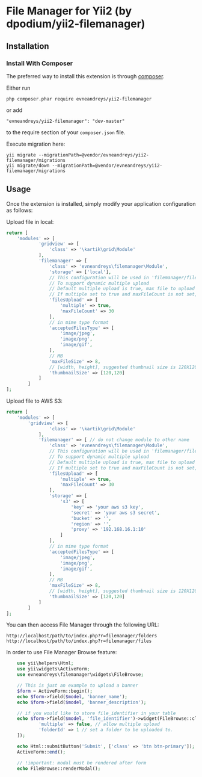 File Manager for Yii2 (by dpodium/yii2-filemanager)
=====================

Installation
------------

### Install With Composer

The preferred way to install this extension is through [composer](http://getcomposer.org/download/).

Either run

```
php composer.phar require evneandreys/yii2-filemanager
```

or add

```
"evneandreys/yii2-filemanager": "dev-master"
```

to the require section of your `composer.json` file.

Execute migration here:
```
yii migrate --migrationPath=@vendor/evneandreys/yii2-filemanager/migrations
yii migrate/down --migrationPath=@vendor/evneandreys/yii2-filemanager/migrations
```

Usage
-----

Once the extension is installed, simply modify your application configuration as follows:

Upload file in local:

```php
return [
	'modules' => [
            'gridview' => [
                'class' => '\kartik\grid\Module'
            ],
            'filemanager' => [
                'class' => 'evneandreys\filemanager\Module',
                'storage' => ['local'],
                // This configuration will be used in 'filemanager/files/upload'
                // To support dynamic multiple upload
                // Default multiple upload is true, max file to upload is 10
                // If multiple set to true and maxFileCount is not set, unlimited multiple upload
                'filesUpload' => [
                    'multiple' => true,
                    'maxFileCount' => 30
                ],
                // in mime type format
                'acceptedFilesType' => [
                    'image/jpeg',
                    'image/png',
                    'image/gif',
                ],
                // MB
                'maxFileSize' => 8,
                // [width, height], suggested thumbnail size is 120X120
                'thumbnailSize' => [120,120] 
            ]
        ]
];
```

Upload file to AWS S3:

```php
return [
	'modules' => [
	    'gridview' => [
                'class' => '\kartik\grid\Module'
            ],
            'filemanager' => [ // do not change module to other name
                'class' => 'evneandreys\filemanager\Module',
                // This configuration will be used in 'filemanager/files/upload'
                // To support dynamic multiple upload
                // Default multiple upload is true, max file to upload is 10
                // If multiple set to true and maxFileCount is not set, unlimited multiple upload
                'filesUpload' => [
                    'multiple' => true,
                    'maxFileCount' => 30
                ],
                'storage' => [
                    's3' => [
                        'key' => 'your aws s3 key',
                        'secret' => 'your aws s3 secret',
                        'bucket' => '',
                        'region' => '',
                        'proxy' => '192.168.16.1:10'
                    ]
                ],
                // in mime type format
                'acceptedFilesType' => [
                    'image/jpeg',
                    'image/png',
                    'image/gif',
                ],
                // MB
                'maxFileSize' => 8,
                // [width, height], suggested thumbnail size is 120X120
                'thumbnailSize' => [120,120] 
            ]
        ]
];
```

You can then access File Manager through the following URL:

```
http://localhost/path/to/index.php?r=filemanager/folders
http://localhost/path/to/index.php?r=filemanager/files
```

In order to use File Manager Browse feature:

```php
    use yii\helpers\Html;
    use yii\widgets\ActiveForm;
    use evneandreys\filemanager\widgets\FileBrowse;

    // This is just an example to upload a banner
    $form = ActiveForm::begin();
    echo $form->field($model, 'banner_name');
    echo $form->field($model, 'banner_description');

    // if you would like to store file_identifier in your table
    echo $form->field($model, 'file_identifier')->widget(FileBrowse::className(), [
            'multiple' => false, // allow multiple upload
            'folderId' => 1 // set a folder to be uploaded to.
    ]);

    echo Html::submitButton('Submit', ['class' => 'btn btn-primary']);
    ActiveForm::end();

    // !important: modal must be rendered after form
    echo FileBrowse::renderModal();
```
